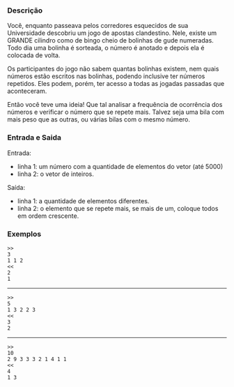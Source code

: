 ### Descrição

Você, enquanto passeava pelos corredores esquecidos de sua Universidade descobriu um jogo de apostas clandestino. Nele, existe um GRANDE cilindro como de bingo cheio de bolinhas de gude numeradas. Todo dia uma bolinha é sorteada, o número é anotado e depois ela é colocada de volta.

Os participantes do jogo não sabem quantas bolinhas existem, nem quais números estão escritos nas bolinhas, podendo inclusive ter números repetidos. Eles podem, porém, ter acesso a todas as jogadas passadas que aconteceram.

Então você teve uma ideia! Que tal analisar a frequência de ocorrência dos números e verificar o número que se repete mais. Talvez seja uma bila com mais peso que as outras, ou várias bilas com o mesmo número.

### Entrada e Saida

Entrada:
* linha 1: um número com a quantidade de elementos do vetor (até 5000)
* linha 2: o vetor de inteiros.

Saída:
* linha 1: a quantidade de elementos diferentes.
* linha 2: o elemento que se repete mais, se mais de um, coloque todos em ordem
crescente.

### Exemplos

	>>
	3 
	1 1 2
	<<
	2
    1
---
	>>
	5
	1 3 2 2 3
	<<
	3
    2
---
	>>
	10
	2 9 3 3 3 2 1 4 1 1
	<<
	4
	1 3
